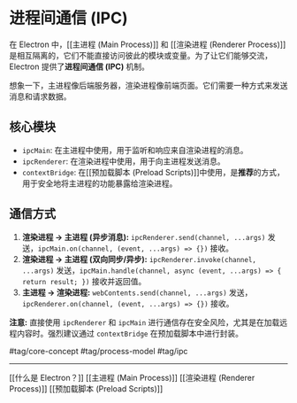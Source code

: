 # 进程间通信 (IPC)

在 Electron 中，[[主进程 (Main Process)]] 和 [[渲染进程 (Renderer Process)]] 是相互隔离的，它们不能直接访问彼此的模块或变量。为了让它们能够交流，Electron 提供了**进程间通信 (IPC)** 机制。

想象一下，主进程像后端服务器，渲染进程像前端页面。它们需要一种方式来发送消息和请求数据。

## 核心模块

*   `ipcMain`: 在主进程中使用，用于监听和响应来自渲染进程的消息。
*   `ipcRenderer`: 在渲染进程中使用，用于向主进程发送消息。
*   `contextBridge`: 在[[预加载脚本 (Preload Scripts)]]中使用，是**推荐**的方式，用于安全地将主进程的功能暴露给渲染进程。

## 通信方式

1.  **渲染进程 -> 主进程 (异步消息):** `ipcRenderer.send(channel, ...args)` 发送，`ipcMain.on(channel, (event, ...args) => {})` 接收。
2.  **渲染进程 -> 主进程 (双向同步/异步):** `ipcRenderer.invoke(channel, ...args)` 发送，`ipcMain.handle(channel, async (event, ...args) => { return result; })` 接收并返回值。
3.  **主进程 -> 渲染进程:** `webContents.send(channel, ...args)` 发送，`ipcRenderer.on(channel, (event, ...args) => {})` 接收。

**注意:** 直接使用 `ipcRenderer` 和 `ipcMain` 进行通信存在安全风险，尤其是在加载远程内容时。强烈建议通过 `contextBridge` 在预加载脚本中进行封装。

#tag/core-concept #tag/process-model #tag/ipc

---

[[什么是 Electron？]]
[[主进程 (Main Process)]]
[[渲染进程 (Renderer Process)]]
[[预加载脚本 (Preload Scripts)]]